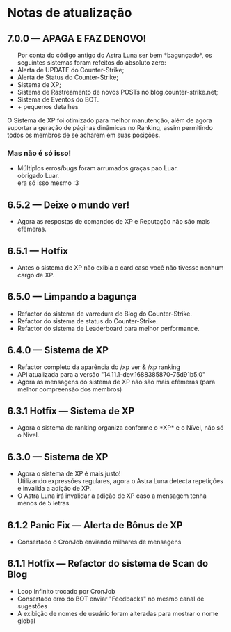 <h1>Notas de atualização</h1>

<div>
<h2>7.0.0 — APAGA E FAZ DENOVO!</h2>
</div>
<ul>
Por conta do código antigo do Astra Luna ser bem *bagunçado*, os seguintes sistemas foram refeitos do absoluto zero:
<li>
Alerta de UPDATE do Counter-Strike;
</li>
<li>
Alerta de Status do Counter-Strike;
</li>
<li>
Sistema de XP;
</li>
<li>
Sistema de Rastreamento de novos POSTs no blog.counter-strike.net;
</li>
<li>
Sistema de Eventos do BOT.
</li>
<li>
+ pequenos detalhes
</li>
</ul>
O Sistema de XP foi otimizado para melhor manutenção, além de
agora suportar a geração de páginas dinâmicas no Ranking, assim permitindo todos os membros de se acharem em suas posições.
<h3> Mas não é só isso!</h3>
<ul> 
<li>
Múltiplos erros/bugs foram arrumados graças pao Luar.
</li>
obrigado Luar.<br>
era só isso mesmo :3
</ul>

<div>
<h2>6.5.2 — Deixe o mundo ver!</h2>
</div>
<ul>
<li>
Agora as respostas de comandos de XP e Reputação não são mais efêmeras.
</li>
</ul>

<div>
<h2>6.5.1 — Hotfix</h2>
</div>
<ul>
<li>
Antes o sistema de XP não exibia o card caso você não tivesse nenhum cargo de XP.
</li>
</ul>

<div>
<h2>6.5.0 — Limpando a bagunça</h2>
</div>
<ul>
<li>
Refactor do sistema de varredura do Blog do Counter-Strike.
</li>

<li>
Refactor do sistema de status do Counter-Strike.
</li>
<li>
Refactor do sistema de Leaderboard para melhor performance.
</li>
</ul>

<div>
<h2>6.4.0 — Sistema de XP</h2>
</div>
<ul>
<li>
Refactor completo da aparência do /xp ver & /xp ranking
</li>
<li>
API atualizada para a versão "14.11.1-dev.1688385870-75d91b5.0" 
</li>
<li>
Agora as mensagens do sistema de XP não são mais efêmeras (para melhor compreensão dos membros)
</li>
</ul>

<div>
<h2>6.3.1 Hotfix — Sistema de XP</h2>
</div>
<ul>
<li>Agora o sistema de ranking organiza conforme o *XP* e o Nível, não só o Nível.</li>
</ul>

<div>
<h2>6.3.0 — Sistema de XP</h2>
</div>
<ul>
<li> Agora o sistema de XP é mais justo! <br>
Utilizando expressões regulares, agora o Astra Luna detecta repetições e invalida a adição de XP.
</li>
<li>
O Astra Luna irá invalidar a adição de XP caso a mensagem tenha menos de 5 letras. 
</li>
</ul>

<div>
<h2>6.1.2 Panic Fix — Alerta de Bônus de XP</h2>
</div>
<ul>
<li> Consertado o CronJob enviando milhares de mensagens</li>
</ul>

<div>
<h2>6.1.1 Hotfix — Refactor do sistema de Scan do Blog</h2>
</div>
<ul>
<li> Loop Infinito trocado por CronJob</li>
<li> Consertado erro do BOT enviar "Feedbacks" no mesmo canal de sugestões </li>
<li> A exibição de nomes de usuário foram alteradas para mostrar o nome global </li>
</ul>
